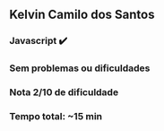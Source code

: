## Kelvin Camilo dos Santos

### Javascript ✔️
### Sem problemas ou dificuldades
### Nota 2/10 de dificuldade
### Tempo total: ~15 min